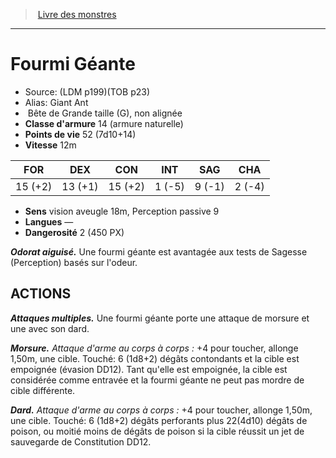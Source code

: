 ﻿> [Livre des monstres](tome_of_beasts.md)

---

# Fourmi Géante

- Source: (LDM p199)(TOB p23)
- Alias: Giant Ant
-  Bête de Grande taille (G), non alignée
- **Classe d'armure** 14 (armure naturelle)
- **Points de vie** 52 (7d10+14)
- **Vitesse** 12m

|FOR|DEX|CON|INT|SAG|CHA|
|---|---|---|---|---|---|
|15 (+2)|13 (+1)|15 (+2)|1 (-5)|9 (-1)|2 (-4)|

- **Sens** vision aveugle 18m, Perception passive 9
- **Langues** —
- **Dangerosité** 2 (450 PX)

**_Odorat aiguisé._** Une fourmi géante est avantagée aux tests de Sagesse (Perception) basés sur l'odeur.

## ACTIONS

**_Attaques multiples._** Une fourmi géante porte une attaque de morsure et une avec son dard.

**_Morsure._** _Attaque d'arme au corps à corps :_ +4 pour toucher, allonge 1,50m, une cible. Touché: 6 (1d8+2) dégâts contondants et la cible est empoignée (évasion DD12). Tant qu'elle est empoignée, la cible est considérée comme entravée et la fourmi géante ne peut pas mordre de cible différente.

**_Dard._** _Attaque d'arme au corps à corps :_ +4 pour toucher, allonge 1,50m, une cible. Touché: 6 (1d8+2) dégâts perforants plus 22(4d10) dégâts de poison, ou moitié moins de dégâts de poison si la cible réussit un jet de sauvegarde de Constitution DD12.

